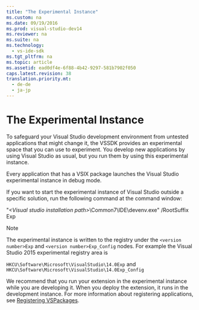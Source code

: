 ```yaml
---
title: "The Experimental Instance"
ms.custom: na
ms.date: 09/19/2016
ms.prod: visual-studio-dev14
ms.reviewer: na
ms.suite: na
ms.technology: 
  - vs-ide-sdk
ms.tgt_pltfrm: na
ms.topic: article
ms.assetid: ead0df4e-6f88-4b42-9297-581b7902f050
caps.latest.revision: 38
translation.priority.mt: 
  - de-de
  - ja-jp
---
```

# The Experimental Instance
To safeguard your Visual Studio development environment from untested applications that might change it, the VSSDK provides an experimental space that you can use to experiment. You develop new applications by using Visual Studio as usual, but you run them by using this experimental instance.  
  
 Every application that has a VSIX package launches the Visual Studio experimental instance in debug mode.  
  
 If you want to start the experimental instance of Visual Studio outside a specific solution, run the following command at the command window:  
  
 "*<Visual studio installation path\>*\Common7\IDE\devenv.exe" /RootSuffix Exp  
  
> [!NOTE]
>  The experimental instance is written to the registry under the `<version number>Exp` and `<version number>Exp_Config` nodes. For example the Visual Studio 2015 experimental registry area is  
>   
>  `HKCU\Software\Microsoft\VisualStudio\14.0Exp` and `HKCU\Software\Microsoft\VisualStudio\14.0Exp_Config`  
  
 We recommend that you run your extension in the experimental instance while you are developing it. When you deploy the extension, it runs in the development instance. For more information about registering applications, see [Registering VSPackages](../vs140/Registering-VSPackages.md).